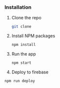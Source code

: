 ### Installation

1. Clone the repo
   ```sh
   git clone
    ```

2. Install NPM packages

    ```sh
    npm install
    ```

3. Run the app

    ```sh
    npm start
    ```


4. Deploy to firebase

```
npm run deploy
```